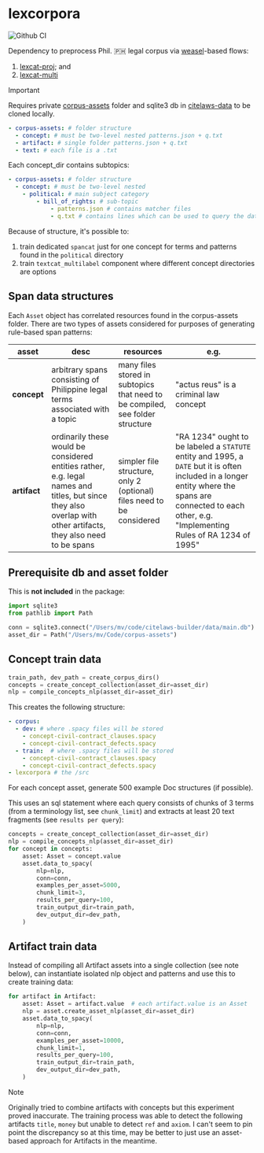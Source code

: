 # lexcorpora

![Github CI](https://github.com/justmars/lexcorpora/actions/workflows/main.yml/badge.svg)

Dependency to preprocess Phil. 🇵🇭  legal corpus via [weasel](https://github.com/explosion/weasel)-based flows:

1. [lexcat-proj](https://github.com/justmars/lexcat-proj); and
2. [lexcat-multi](https://github.com/justmars/lexcat-multi)

> [!IMPORTANT]
> Requires private [corpus-assets](https://github.com/justmars/corpus-assets) folder and sqlite3 db in [citelaws-data](https://github.com/justmars/citelaws-data) to be cloned locally.

```yml
- corpus-assets: # folder structure
  - concept: # must be two-level nested patterns.json + q.txt
  - artifact: # single folder patterns.json + q.txt
  - text: # each file is a .txt
```

Each concept_dir contains subtopics:

```yml
- corpus-assets: # folder structure
  - concept: # must be two-level nested
    - political: # main subject category
        - bill_of_rights: # sub-topic
            - patterns.json # contains matcher files
            - q.txt # contains lines which can be used to query the database
```

Because of structure, it's possible to:

1. train dedicated `spancat` just for one concept for terms and patterns found in the `political` directory
2. train `textcat_multilabel` component where different concept directories are options

## Span data structures

Each `Asset` object has correlated resources found in the corpus-assets folder. There are two types of assets considered for purposes of generating rule-based span patterns:

asset | desc | resources | e.g.
-- | -- | -- | --
**concept** | arbitrary spans consisting of Philippine legal terms associated with a topic | many files stored in subtopics that need to be compiled, see folder structure |"actus reus" is a criminal law concept
**artifact** | ordinarily these would be considered entities rather, e.g. legal names and titles, but since they also overlap with other artifacts, they also need to be spans | simpler file structure, only 2 (optional) files need to be considered | "RA 1234" ought to be labeled a `STATUTE` entity and 1995, a `DATE` but it is often included in a longer entity where the spans are connected to each other, e.g. "Implementing Rules of RA 1234 of 1995"

## Prerequisite db and asset folder

This is **not included** in the package:

```py
import sqlite3
from pathlib import Path

conn = sqlite3.connect("/Users/mv/code/citelaws-builder/data/main.db")
asset_dir = Path("/Users/mv/Code/corpus-assets")
```

## Concept train data

```py
train_path, dev_path = create_corpus_dirs()
concepts = create_concept_collection(asset_dir=asset_dir)
nlp = compile_concepts_nlp(asset_dir=asset_dir)
```

This creates the following structure:

```yml
- corpus:
  - dev: # where .spacy files will be stored
    - concept-civil-contract_clauses.spacy
    - concept-civil-contract_defects.spacy
  - train:  # where .spacy files will be stored
    - concept-civil-contract_clauses.spacy
    - concept-civil-contract_defects.spacy
- lexcorpora # the /src
```

For each concept asset, generate 500 example Doc structures (if possible).

This uses an sql statement where each query consists of chunks of 3 terms (from a terminology list, see `chunk_limit`) and extracts at least 20 text fragments (see `results per query`):

```py
concepts = create_concept_collection(asset_dir=asset_dir)
nlp = compile_concepts_nlp(asset_dir=asset_dir)
for concept in concepts:
    asset: Asset = concept.value
    asset.data_to_spacy(
        nlp=nlp,
        conn=conn,
        examples_per_asset=5000,
        chunk_limit=3,
        results_per_query=100,
        train_output_dir=train_path,
        dev_output_dir=dev_path,
    )
```

## Artifact train data

Instead of compiling all Artifact assets into a single collection (see note below), can instantiate isolated nlp object and patterns and use this to create training data:

```py
for artifact in Artifact:
    asset: Asset = artifact.value  # each artifact.value is an Asset
    nlp = asset.create_asset_nlp(asset_dir=asset_dir)
    asset.data_to_spacy(
        nlp=nlp,
        conn=conn,
        examples_per_asset=10000,
        chunk_limit=1,
        results_per_query=100,
        train_output_dir=train_path,
        dev_output_dir=dev_path,
    )
```

> [!NOTE]
> Originally tried to combine artifacts with concepts but this experiment proved inaccurate. The training process was able to detect the following artifacts `title`, `money` but unable to detect `ref` and `axiom`. I can't seem to pin point the discrepancy so at this time, may be better to just use an asset-based approach for Artifacts in the meantime.
